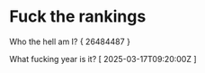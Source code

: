 # Fuck the rankings

Who the hell am I?
{ 26484487 }

What fucking year is it?
[ 2025-03-17T09:20:00Z ]
